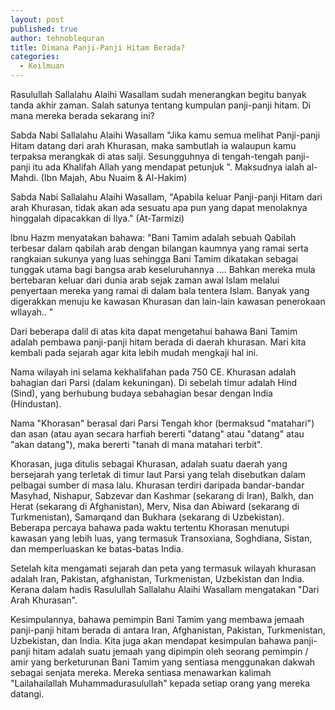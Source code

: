 ```yaml
---
layout: post
published: true
author: tehnoblequran
title: Dimana Panji-Panji Hitam Berada?
categories:
  - Keilmuan
---
```

Rasulullah Sallalahu Alaihi Wasallam sudah menerangkan begitu banyak tanda akhir zaman. Salah satunya tentang kumpulan panji-panji hitam. Di mana mereka berada sekarang ini?

Sabda Nabi Sallalahu Alaihi Wasallam "Jika kamu semua melihat Panji-panji Hitam datang dari arah Khurasan, maka sambutlah ia walaupun kamu terpaksa merangkak di atas salji. Sesungguhnya di tengah-tengah panji-panji itu ada Khalifah Allah yang mendapat petunjuk ". Maksudnya ialah al-Mahdi. (Ibn Majah, Abu Nuaim & Al-Hakim)

Sabda Nabi Sallalahu Alaihi Wasallam, "Apabila keluar Panji-panji Hitam dari arah Khurasan, tidak akan ada sesuatu apa pun yang dapat menolaknya hinggalah dipacakkan di Ilya." (At-Tarmizi)

lbnu Hazm menyatakan bahawa: "Bani Tamim adalah sebuah Qabilah terbesar dalam qabilah arab dengan bilangan kaumnya yang ramai serta rangkaian sukunya yang luas sehingga Bani Tamim dikatakan sebagai tunggak utama bagi bangsa arab keseluruhannya .... Bahkan mereka mula bertebaran keluar dari dunia arab sejak zaman awal Islam melalui penyertaan mereka yang ramai di dalam bala tentera Islam. Banyak yang digerakkan menuju ke kawasan Khurasan dan lain-lain kawasan penerokaan wllayah.. "

Dari beberapa dalil di atas kita dapat mengetahui bahawa Bani Tamim adalah pembawa panji-panji hitam berada di daerah khurasan. Mari kita kembali pada sejarah agar kita lebih mudah mengkaji hal ini.

Nama wilayah ini selama kekhalifahan pada 750 CE. Khurasan adalah bahagian dari Parsi (dalam kekuningan). Di sebelah timur adalah Hind (Sind), yang berhubung budaya sebahagian besar dengan India (Hindustan).

Nama "Khorasan" berasal dari Parsi Tengah khor (bermaksud "matahari") dan asan (atau ayan secara harfiah bererti "datang" atau "datang" atau "akan datang"), maka bererti "tanah di mana matahari terbit".

Khorasan, juga ditulis sebagai Khurasan, adalah suatu daerah yang bersejarah yang terletak di timur laut Parsi yang telah disebutkan dalam pelbagai sumber di masa lalu. Khurasan terdiri daripada bandar-bandar Masyhad, Nishapur, Sabzevar dan Kashmar (sekarang di Iran), Balkh, dan Herat (sekarang di Afghanistan), Merv, Nisa dan Abiward (sekarang di Turkmenistan), Samarqand dan Bukhara (sekarang di Uzbekistan). Beberapa percaya bahawa pada waktu tertentu Khorasan menutupi kawasan yang lebih luas, yang termasuk Transoxiana, Soghdiana, Sistan, dan memperluaskan ke batas-batas India.

Setelah kita mengamati sejarah dan peta yang termasuk wilayah khurasan adalah Iran, Pakistan, afghanistan, Turkmenistan, Uzbekistan dan India. Kerana dalam hadis Rasulullah Sallalahu Alaihi Wasallam mengatakan "Dari Arah Khurasan".

Kesimpulannya, bahawa pemimpin Bani Tamim yang membawa jemaah panji-panji hitam berada di antara Iran, Afghanistan, Pakistan, Turkmenistan, Uzbekistan, dan India. Kita juga akan mendapat kesimpulan bahawa panji-panji hitam adalah suatu jemaah yang dipimpin oleh seorang pemimpin / amir yang berketurunan Bani Tamim yang sentiasa menggunakan dakwah sebagai senjata mereka. Mereka sentiasa menawarkan kalimah "Lailahailallah Muhammadurasulullah" kepada setiap orang yang mereka datangi.
